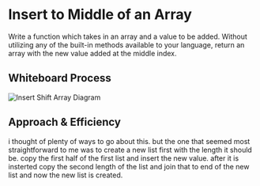 # Insert to Middle of an Array
<!-- Description of the challenge -->
Write a function which takes in an array and a value to be added. Without utilizing any of the built-in methods available to your language, return an array with the new value added at the middle index.

## Whiteboard Process
<!-- Embedded whiteboard image -->
![Insert Shift Array Diagram](insert_shift.png)
## Approach & Efficiency
<!-- What approach did you take? Discuss Why. What is the Big O space/time for this approach? -->

i thought of plenty of ways to go about this. but the one that seemed most straightforward to me was to create a new list first with the length it should be. copy the first half of the first list and insert the new value. after it is insterted copy the second length of the list and join that to end of the new list and now the new list is created.